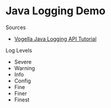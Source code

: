 # Java Logging Demo

Sources

* [Vogella Java Logging API Tutorial](https://www.vogella.com/tutorials/Logging/article.html)

Log Levels

* Severe
* Warning
* Info
* Config
* Fine
* Finer
* Finest
